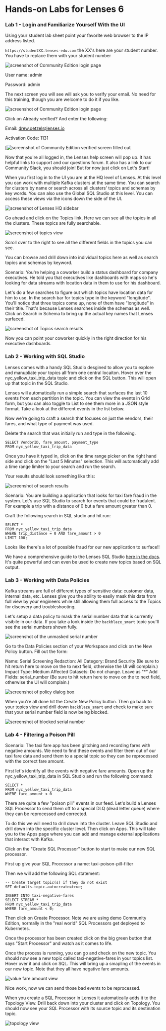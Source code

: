 # Hands-on Labs for Lenses 6

### Lab 1 - Login and Familiarize Yourself With the UI

Using your student lab sheet point your favorite web browser to the IP address listed.

`https://studentXX.lenses-edu.com` the XX's here are your student number. You have to replace them with your student number

![screenshot of Community Edition login page](https://github.com/lensesio-workshops/Community_Lenses_Setup/blob/main/images/login_page.png)

User name: admin

Password:  admin

The next screen you will see will ask you to verify your email. No need for this training, though you are welcome to do it if you like.

![screenshot of Community Edition login page](https://github.com/lensesio-workshops/kafkaesque_workshop/blob/main/images/verified.jpg)

Click on Already verified? And enter the following:

Email: drew.oetzel@lenses.io

Activation Code: 1131

[![screenshot of Community Edition verified screen filled out](https://github.com/lensesio-workshops/kafkaesque_workshop/blob/main/images/verfied-filled-out.jpg)

Now that you're all logged in, the Lenses help screen will pop up. It has helpful links to support and our questions forum. It also has a link to our Community Slack, you should join! But for now just click on Let's Start! 

When you first log in to the UI you are at the HQ level of Lenses. At this level you can work with multiple Kafka clusters at the same time. You can search for clusters by name or search across all clusters' topics and schemas by key words. You can also use the Global SQL Studio at this level. You can access these views via the icons down the side of the UI. 

![screenshot of Lenses HQ sidebar](/images/HQ-sidebar.png)

Go ahead and click on the Topics link. Here we can see all the topics in all the clusters. These topics are fully searchable. 

![screenshot of topics view](https://github.com/lensesio-workshops/kafkaesque_workshop/blob/main/images/topics-view.jpg)

Scroll over to the right to see all the different fields in the topics you can see. 

You can browse and drill down into individual topics here as well as search topics and schemas by keyword. 

Scenario: You're helping a coworker build a status dashboard for company executives. He told you that executives like dashboards with maps so he's looking for data streams with location data in them to use for his dashboard. 

Let's do a few searches to figure out which topics have location data for him to use. In the search bar for topics type in the keyword "longitude". You'll notice that three topics come up, none of them have "longitude" in their title. That's because Lenses searches inside the schemas as well. Click on Search in Schema to bring up the actual key names that Lenses surfaced. 

![screenshot of Topics search results](images/search-in-schema.jpg)

Now you can point your coworker quickly in the right direction for his executive dashboards.

### Lab 2 - Working with SQL Studio

Lenses comes with a handy SQL Studio desgined to allow you to explore and manupliate your topics all from one central locaiton. Hover over the nyc_yellow_taxi_trip_data topic and click on the SQL button. This will open up that topic in the SQL Studio. 

Lenses will automatically run a simple search that surfaces the last 10 events from each partition in the topic. You can view the events in Grid form, but you can also toggle to List to see them more in a JSON style format. Take a look at the different events in the list below.

Now we're going to craft a search that focuses on just the vendors, their fares, and what type of payment was used. 

Delete the search that was initially run and type in the following. 

```
SELECT VendorID, fare_amount, payment_type
FROM nyc_yellow_taxi_trip_data
```

Once you have it typed in, click on the time range picker on the right hand side and click on the "Last 5 Minutes" selection. This will automatically add a time range limiter to your search and run the search.

Your results should look something like this:

![screenshot of search results](images/search-results.jpg)

Scenario: You are building a application that looks for taxi fare fraud in the system. Let's use SQL Studio to search for events that could be fradulent. For example a trip with a distance of 0 but a fare amount greater than 0.

Craft the following search in SQL studio and hit run:

```
SELECT *
FROM nyc_yellow_taxi_trip_data
WHERE trip_distance = 0 AND fare_amount > 0
LIMIT 100;
```

Looks like there's a lot of possible fraud for our new application to surface!! 


We have a comprehensive guide to the Lenses SQL Studio [here in the docs](https://docs.lenses.io/latest/user-guide/sql-studio). It's quite powerful and can even be used to create new topics based on SQL output.

### Lab 3 - Working with Data Policies

Kafka streams are full of different types of sensitive data: customer data, internal data, etc. Lenses give you the ability to easily mask this data from full view by your engineers while still allowing them full access to the Topics for discovery and troubleshooting. 

Let's setup a data policy to mask the serial number data that is currently visibile in our data. If you take a look inside the `backblaze_smart` topic you'll see the serial numbers shown fully. 

![screenshot of the unmasked serial number](/images/unmasked-serial.png)

Go to the Data Policies section of your Workspace and click on the New Policy button. Fill out the form:

Name: Serial Screening
Redaction: All
Category: Brand Security (Be sure to hit return here to move on the to next field, otherwise the UI will complain.)
Impact Type: Medium
Affected Datasets: Do not change. Leave as "*"
Add Fields: serial_number (Be sure to hit return here to move on the to next field, otherwise the UI will complain.)

![screenshot of policy dialog box](/images/policy-box.png)

When you're all done hit the Create New Policy button. Then go back to your topics view and drill down `backblaze_smart` and check to make sure that your serial number field is now being blocked. 

![screenshot of blocked serial number](/images/blocked-serial.png)

### Lab 4 - Filtering a Poison Pill

Scenario: The taxi fare app has been glitching and recording fares with negative amounts. We need to find these events and filter them out of our taxi fare data and send them to a special topic so they can be reprocessed with the correct fare amount. 

First let's identify all the events with negative fare amounts. Open up the nyc_yellow_taxi_trip_data in SQL Studio and run the following command: 

```
SELECT *
FROM nyc_yellow_taxi_trip_data
WHERE fare_amount < 0
```

There are quite a few "poison pill" events in our feed. Let's build a Lenses SQL Processor to send them off to a special DLQ (dead letter queue) where they can be reprocessed and corrected. 

To do this we will need to drill down into the cluster. Leave SQL Studio and drill down into the specific cluster level. Then click on Apps. This will take you to the Apps page where you can add and manage external applications that interact with Kafka. 

Click on the "Create SQL Processor" button to start to make our new SQL processor. 

First up give your SQL Processor a name: taxi-poison-pill-filter

Then we will add the following SQL statement:

```
-- Create target topic(s) if they do not exist
SET defaults.topic.autocreate=true;

INSERT INTO taxi-negative-fares
SELECT STREAM *
FROM nyc_yellow_taxi_trip_data
WHERE fare_amount < 0;
```
Then click on Create Processor. Note we are using demo Community Edition, normally in the "real world" SQL Processors get deployed to Kubernetes. 

Once the processor has been created click on the big green button that says "Start Processor" and watch as it comes to life.

Once the process is running, you can go and check on the new topic. You should now see a new topic called taxi-negative-fares in your topics list. Hover over it and click on SQL. This will bring up a smapling of the events in our new topic. Note that they all have negative fare amounts. 

![value fare amount view](images/value-fare-amount.jpg)

Nice work, now we can send those bad events to be reprocessed.

When you create a SQL Processor in Lenses it automatically adds it to the Topology View. Drill back down into your cluster and click on Topology. You should now see your SQL Processor with its source topic and its destination topic. 

![topology view](images/topology.jpg)



